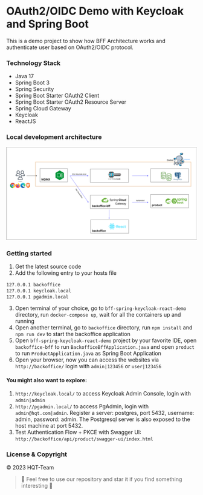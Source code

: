 # OAuth2/OIDC Demo with Keycloak and Spring Boot

This is a demo project to show how BFF Architecture works and authenticate user based on OAuth2/OIDC protocol.

### Technology Stack
- Java 17
- Spring Boot 3
- Spring Security
- Spring Boot Starter OAuth2 Client
- Spring Boot Starter OAuth2 Resource Server
- Spring Cloud Gateway
- Keycloak
- ReactJS

### Local development architecture
![Local development architecture](https://github.com/HQT-Team/bff-spring-keycloak-react-demo/blob/main/architecture-local.png)

### Getting started
1. Get the latest source code
2. Add the following entry to your hosts file
```
127.0.0.1 backoffice
127.0.0.1 keycloak.local
127.0.0.1 pgadmin.local
```
3. Open terminal of your choice, go to `bff-spring-keycloak-react-demo` directory, run `docker-compose up`, wait for all the containers up and running
4. Open another terminal, go to `backoffice` directory, run `npm install` and `npm run dev` to start the backoffice application
5. Open `bff-spring-keycloak-react-demo` project by your favorite IDE, open `backoffice-bff` to run `BackofficeBffApplication.java` and open `product` to run `ProductApplication.java` as Spring Boot Application
6. Open your browser, now you can access the websites via `http://backoffice/` login with `admin|123456` or `user|123456`

#### You might also want to explore:
1. `http://keycloak.local/` to access Keycloak Admin Console, login with `admin|admin`
2. `http://pgadmin.local/` to access PgAdmin, login with `admin@hqt.com|admin`. Register a server: postgres, port 5432, username: admin, password: admin. The Postgresql server is also exposed to the host machine at port 5432.
3. Test Authentication Flow + PKCE with Swagger UI: `http://backoffice/api/product/swagger-ui/index.html`

### License & Copyright
&copy; 2023 HQT-Team
> :love_you_gesture: Feel free to use our repository and star it if you find something interesting :love_you_gesture:
